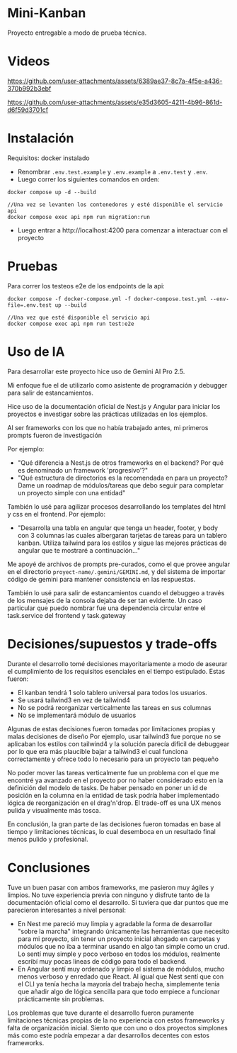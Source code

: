 # Mini-Kanban
Proyecto entregable a modo de prueba técnica.

# Videos


https://github.com/user-attachments/assets/6389ae37-8c7a-4f5e-a436-370b992b3ebf



https://github.com/user-attachments/assets/e35d3605-4211-4b96-861d-d6f59d3701cf



# Instalación
Requisitos: docker instalado
- Renombrar `.env.test.example` y `.env.example` a `.env.test` y  `.env`.
- Luego correr los siguientes comandos en orden:
```
docker compose up -d --build

//Una vez se levanten los contenedores y esté disponible el servicio api
docker compose exec api npm run migration:run

```
- Luego entrar a http://localhost:4200 para comenzar a interactuar con el proyecto

# Pruebas
Para correr los testeos e2e de los endpoints de la api:
```
docker compose -f docker-compose.yml -f docker-compose.test.yml --env-file=.env.test up --build

//Una vez que esté disponible el servicio api
docker compose exec api npm run test:e2e

```

# Uso de IA
Para desarrollar este proyecto hice uso de Gemini AI Pro 2.5.

Mi enfoque fue el de utilizarlo como asistente de programación y debugger para salir de estancamientos.

Hice uso de la documentación oficial de Nest.js y Angular para iniciar los proyectos e investigar sobre las prácticas utilizadas en los ejemplos. 

Al ser frameworks con los que no había trabajado antes, mi primeros prompts fueron de investigación

Por ejemplo:
- "Qué diferencia a Nest.js de otros frameworks en el backend? Por qué es denominado un framework 'progresivo'?"
- "Qué estructura de directorios es la recomendada en para un proyecto? Dame un roadmap de módulos/tareas que debo seguir para completar un proyecto simple con una entidad"

También lo usé para agilizar procesos desarrollando los templates del html y css en el frontend.
Por ejemplo:
- "Desarrolla una tabla en angular que tenga un header, footer, y body con 3 columnas las cuales albergaran tarjetas de tareas para un tablero kanban. Utiliza tailwind para los estilos y sigue las mejores prácticas de angular que te mostraré a continuación..."

Me apoyé de archivos de prompts pre-curados, como el que provee angular en el directorio `proyect-name/.gemini/GEMINI.md`, y del sistema de importar código de gemini para mantener consistencia en las respuestas.

También lo usé para salir de estancamientos cuando el debuggeo a través de los mensajes de la consola dejaba de ser tan evidente. 
Un caso particular que puedo nombrar fue una dependencia circular entre el task.service del frontend y task.gateway

# Decisiones/supuestos y trade-offs
Durante el desarrollo tomé decisiones mayoritariamente a modo de aseurar el cumplimiento de los requisitos esenciales en el tiempo estipulado. Estas fueron:

- El kanban tendrá 1 solo tablero universal para todos los usuarios.
- Se usará tailwind3 en vez de tailwind4
- No se podrá reorganizar verticalmente las tareas en sus columnas
- No se implementará módulo de usuarios

Algunas de estas decisiones fueron tomadas por limitaciones propias y malas decisiones de diseño
Por ejemplo, usar tailwind3 fue porque no se aplicaban los estilos con tailwind4 y la solución parecía dificil de debuggear por lo que era más plaucible bajar a tailwind3 el cual funciona correctamente y ofrece todo lo necesario para un proyecto tan pequeño

No poder mover las tareas verticalmente fue un problema con el que me encontré ya avanzado en el proyecto por no haber considerado esto en la definición del modelo de tasks. De haber pensado en poner un id de posición en la columna en la entidad de task podría haber implementado lógica de reorganización en el drag'n'drop. El trade-off es una UX menos pulida y visualmente más tosca.

En conclusión, la gran parte de las decisiones fueron tomadas en base al tiempo y limitaciones técnicas, lo cual desemboca en un resultado final menos pulido y profesional.

# Conclusiones
Tuve un buen pasar con ambos frameworks, me pasieron muy ágiles y limpios. No tuve experiencia previa con ninguno y disfrute tanto de la documentación oficial como el desarrollo. 
Si tuviera que dar puntos que me parecieron interesantes a nivel personal:
- En Nest me pareció muy limpia y agradable la forma de desarrollar "sobre la marcha" integrando únicamente las herramientas que necesito para mi proyecto, sin tener un proyecto inicial ahogado en carpetas y módulos que no iba a terminar usando en algo tan simple como un crud. Lo sentí muy simple y poco verboso en todos los módulos, realmente escribí muy pocas lineas de código para todo el backend.
- En Angular sentí muy ordenado y limpio el sistema de módulos, mucho menos verboso y enredado que React. Al igual que Nest sentí que con el CLI ya tenía hecha la mayoría del trabajo hecha, simplemente tenia que añadir algo de lógica sencilla para que todo empiece a funcionar prácticamente sin problemas.

Los problemas que tuve durante el desarrollo fueron puramente limitaciones técnicas propias de la no experiencia con estos frameworks y falta de organización inicial. Siento que con uno o dos proyectos simplones más como este podría empezar a dar desarrollos decentes con estos frameworks. 
